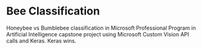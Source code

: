# Bee Classification
Honeybee vs Bumblebee classification in Microsoft Professional Program in Artificial Intelligence capstone project using Microsoft Custom Vision API calls and Keras. Keras wins.
